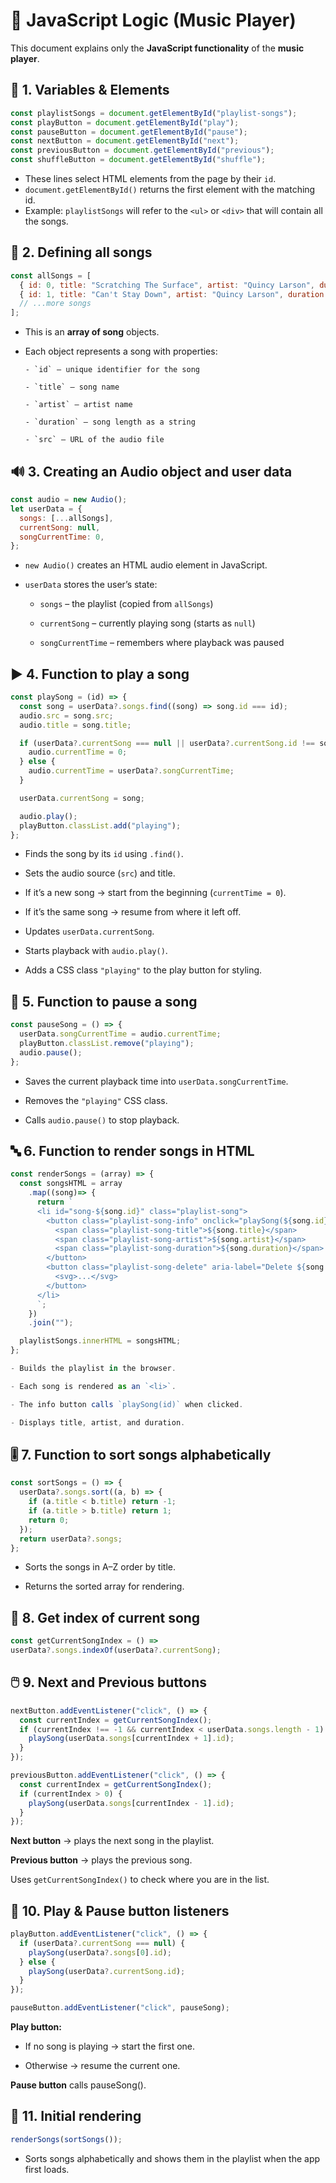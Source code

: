 # 📜 JavaScript Logic (Music Player)

This document explains only the **JavaScript functionality** of the **music player**.  

## 🔑 1. Variables & Elements

```js
const playlistSongs = document.getElementById("playlist-songs");
const playButton = document.getElementById("play");
const pauseButton = document.getElementById("pause");
const nextButton = document.getElementById("next");
const previousButton = document.getElementById("previous");
const shuffleButton = document.getElementById("shuffle");
```

- These lines select HTML elements from the page by their `id`.
- `document.getElementById()` returns the first element with the matching id.
- Example: `playlistSongs` will refer to the `<ul>` or `<div>` that will contain all the songs.

## 🎵 2. Defining all songs

```js
const allSongs = [
  { id: 0, title: "Scratching The Surface", artist: "Quincy Larson", duration: "4:25", src: "..." },
  { id: 1, title: "Can't Stay Down", artist: "Quincy Larson", duration: "4:15", src: "..." },
  // ...more songs
];
```

- This is an **array of song** objects.

- Each object represents a song with properties:

      - `id` – unique identifier for the song

      - `title` – song name

      - `artist` – artist name

      - `duration` – song length as a string
  
      - `src` – URL of the audio file
  

## 🔊 3. Creating an Audio object and user data

```js
const audio = new Audio();
let userData = {
  songs: [...allSongs],
  currentSong: null,
  songCurrentTime: 0,
};

```

- `new Audio()` creates an HTML audio element in JavaScript.

- `userData` stores the user’s state:

    - `songs` – the playlist (copied from `allSongs`)

    - `currentSong` – currently playing song (starts as `null`)

    - `songCurrentTime` – remembers where playback was paused

## ▶️ 4. Function to play a song

```js
const playSong = (id) => {
  const song = userData?.songs.find((song) => song.id === id);
  audio.src = song.src;
  audio.title = song.title;

  if (userData?.currentSong === null || userData?.currentSong.id !== song.id) {
    audio.currentTime = 0;
  } else {
    audio.currentTime = userData?.songCurrentTime;
  }

  userData.currentSong = song;

  audio.play();
  playButton.classList.add("playing");
};

```

- Finds the song by its `id` using `.find()`.

- Sets the audio source (`src`) and title.

- If it’s a new song → start from the beginning (`currentTime = 0`).

- If it’s the same song → resume from where it left off.

- Updates `userData.currentSong`.

- Starts playback with `audio.play()`.

- Adds a CSS class `"playing"` to the play button for styling.

## 📝 5. Function to pause a song

```js
const pauseSong = () => {
  userData.songCurrentTime = audio.currentTime;
  playButton.classList.remove("playing");
  audio.pause();
};

```

- Saves the current playback time into `userData.songCurrentTime`.

- Removes the `"playing"` CSS class.

- Calls `audio.pause()` to stop playback.

## 🔤 6. Function to render songs in HTML
```js
const renderSongs = (array) => {
  const songsHTML = array
    .map((song)=> {
      return `
      <li id="song-${song.id}" class="playlist-song">
        <button class="playlist-song-info" onclick="playSong(${song.id})">
          <span class="playlist-song-title">${song.title}</span>
          <span class="playlist-song-artist">${song.artist}</span>
          <span class="playlist-song-duration">${song.duration}</span>
        </button>
        <button class="playlist-song-delete" aria-label="Delete ${song.title}">
          <svg>...</svg>
        </button>
      </li>
      `;
    })
    .join("");

  playlistSongs.innerHTML = songsHTML;
};

- Builds the playlist in the browser.

- Each song is rendered as an `<li>`.

- The info button calls `playSong(id)` when clicked.

- Displays title, artist, and duration.

```

## 🎚️ 7. Function to sort songs alphabetically

```js
const sortSongs = () => {
  userData?.songs.sort((a, b) => {
    if (a.title < b.title) return -1;
    if (a.title > b.title) return 1;
    return 0;
  });
  return userData?.songs;
};

```
- Sorts the songs in A–Z order by title.

- Returns the sorted array for rendering.

## 📍 8. Get index of current song

```js
const getCurrentSongIndex = () =>
userData?.songs.indexOf(userData?.currentSong);

```

## 🖱️ 9. Next and Previous buttons

```js
nextButton.addEventListener("click", () => {
  const currentIndex = getCurrentSongIndex();
  if (currentIndex !== -1 && currentIndex < userData.songs.length - 1) {
    playSong(userData.songs[currentIndex + 1].id);
  }
});

previousButton.addEventListener("click", () => {
  const currentIndex = getCurrentSongIndex();
  if (currentIndex > 0) {
    playSong(userData.songs[currentIndex - 1].id);
  }
});

```
**Next button** → plays the next song in the playlist.

**Previous button** → plays the previous song.

Uses `getCurrentSongIndex()` to check where you are in the list.

## 📑 10. Play & Pause button listeners

```js
playButton.addEventListener("click", () => {
  if (userData?.currentSong === null) {
    playSong(userData?.songs[0].id);
  } else {
    playSong(userData?.currentSong.id);
  }
});

pauseButton.addEventListener("click", pauseSong);
```
**Play button:**

  - If no song is playing → start the first one.

  - Otherwise → resume the current one.

**Pause button** calls pauseSong().

## 🏁 11. Initial rendering

```js
renderSongs(sortSongs());

```
- Sorts songs alphabetically and shows them in the playlist when the app first loads.

